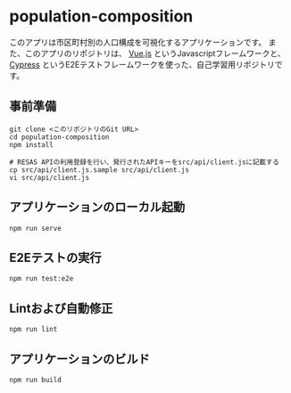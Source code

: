 # population-composition

このアプリは市区町村別の人口構成を可視化するアプリケーションです。
また、このアプリのリポジトリは、 [Vue.js](https://jp.vuejs.org/index.html) というJavascriptフレームワークと、 [Cypress](https://www.cypress.io) というE2Eテストフレームワークを使った、自己学習用リポジトリです。

## 事前準備

```
git clone <このリポジトリのGit URL>
cd population-composition
npm install
```

```
# RESAS APIの利用登録を行い、発行されたAPIキーをsrc/api/client.jsに記載する
cp src/api/client.js.sample src/api/client.js
vi src/api/client.js
```

## アプリケーションのローカル起動
```
npm run serve
```

## E2Eテストの実行
```
npm run test:e2e
```

## Lintおよび自動修正
```
npm run lint
```

## アプリケーションのビルド
```
npm run build
```
